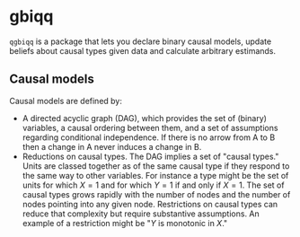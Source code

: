 # gbiqq

`qgbiqq` is a package that lets you declare binary causal models, update beliefs about causal types given data and calculate arbitrary estimands.


## Causal models

Causal models are defined by:

* A directed acyclic graph (DAG), which provides the set of (binary) variables, a causal ordering between them, and a set of assumptions regarding conditional independence. If there is no arrow from A to B then a change in A never induces a change in B. 
* Reductions on causal types. The DAG implies a set of "causal types." Units are classed together as of the same causal type if they respond to the same way to other variables.  For instance a type might be the set of units for which $X=1$ and for which $Y=1$ if and only if $X=1$. The set of causal types grows rapidly with the number of nodes and the number of nodes pointing into any given node. Restrictions on causal types can reduce that complexity but require substantive assumptions. An example of a restriction might be "$Y$ is monotonic in $X$."  
